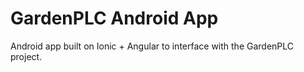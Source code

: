 # GardenPLC Android App
Android app built on Ionic + Angular to interface with the GardenPLC project.